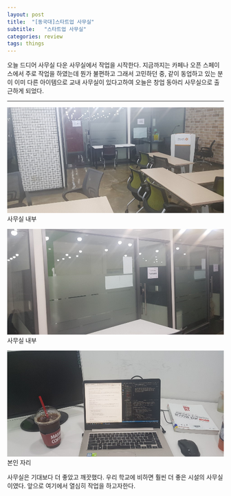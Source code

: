 ```yaml
---
layout: post
title:  "[동국대]스타트업 사무실"
subtitle:   "스타트업 사무실"
categories: review
tags: things
---
```



오늘 드디어 사무실 다운 사무실에서 작업을 시작한다. 지금까지는 카페나 오픈 스페이스에서 주로 작업을 하였는데 뭔가 불편하고 그래서 고민하던 중, 같이 동업하고 있는 분이 이미 다른 아이템으로 교내 사무실이 있다고하여 오늘은 창업 동아리 사무실으로 출근하게 되었다.

---

![](/assets/img/posts/2019-07-17-10-52-49.png)
<span class='cen'>사무실 내부</span>

![](/assets/img/posts/2019-07-17-11-26-25.png)
<span class='cen'>사무실 내부</span>

![](/assets/img/posts/2019-07-17-11-26-43.png)
<span class='cen'>본인 자리</span>

사무실은 기대보다 더 좋았고 깨끗했다. 우리 학교에 비하면 훨씬 더 좋은 시설의 사무실이였다. 앞으로 여기에서 열심히 작업을 하고자한다.

